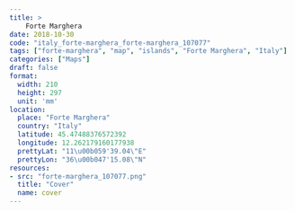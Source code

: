 ```yaml
---
title: > 
    Forte Marghera
date: 2018-10-30
code: "italy_forte-marghera_forte-marghera_107077"
tags: ["forte-marghera", "map", "islands", "Forte Marghera", "Italy"]
categories: ["Maps"]
draft: false
format:
  width: 210
  height: 297
  unit: 'mm'
location:
  place: "Forte Marghera"
  country: "Italy"
  latitude: 45.47488376572392
  longitude: 12.262179160177938
  prettyLat: "11\u00b059'39.04\"E"
  prettyLon: "36\u00b047'15.08\"N"
resources:
- src: "forte-marghera_107077.png"
  title: "Cover"
  name: cover
---
```


